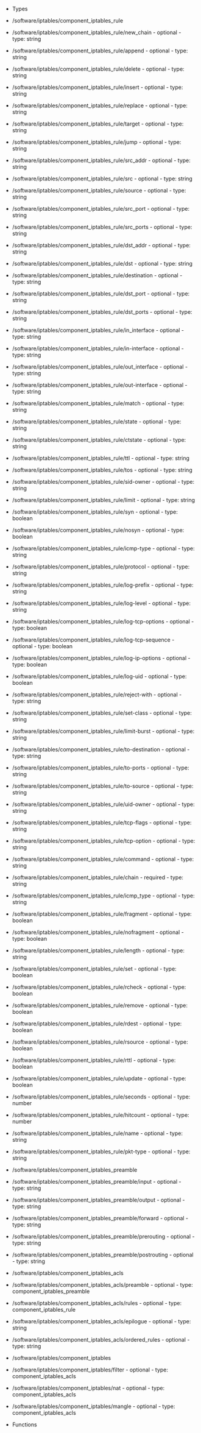  - Types
  - /software/iptables/component_iptables_rule
   - /software/iptables/component_iptables_rule/new_chain
    - optional
    - type: string
   - /software/iptables/component_iptables_rule/append
    - optional
    - type: string
   - /software/iptables/component_iptables_rule/delete
    - optional
    - type: string
   - /software/iptables/component_iptables_rule/insert
    - optional
    - type: string
   - /software/iptables/component_iptables_rule/replace
    - optional
    - type: string
   - /software/iptables/component_iptables_rule/target
    - optional
    - type: string
   - /software/iptables/component_iptables_rule/jump
    - optional
    - type: string
   - /software/iptables/component_iptables_rule/src_addr
    - optional
    - type: string
   - /software/iptables/component_iptables_rule/src
    - optional
    - type: string
   - /software/iptables/component_iptables_rule/source
    - optional
    - type: string
   - /software/iptables/component_iptables_rule/src_port
    - optional
    - type: string
   - /software/iptables/component_iptables_rule/src_ports
    - optional
    - type: string
   - /software/iptables/component_iptables_rule/dst_addr
    - optional
    - type: string
   - /software/iptables/component_iptables_rule/dst
    - optional
    - type: string
   - /software/iptables/component_iptables_rule/destination
    - optional
    - type: string
   - /software/iptables/component_iptables_rule/dst_port
    - optional
    - type: string
   - /software/iptables/component_iptables_rule/dst_ports
    - optional
    - type: string
   - /software/iptables/component_iptables_rule/in_interface
    - optional
    - type: string
   - /software/iptables/component_iptables_rule/in-interface
    - optional
    - type: string
   - /software/iptables/component_iptables_rule/out_interface
    - optional
    - type: string
   - /software/iptables/component_iptables_rule/out-interface
    - optional
    - type: string
   - /software/iptables/component_iptables_rule/match
    - optional
    - type: string
   - /software/iptables/component_iptables_rule/state
    - optional
    - type: string
   - /software/iptables/component_iptables_rule/ctstate
    - optional
    - type: string
   - /software/iptables/component_iptables_rule/ttl
    - optional
    - type: string
   - /software/iptables/component_iptables_rule/tos
    - optional
    - type: string
   - /software/iptables/component_iptables_rule/sid-owner
    - optional
    - type: string
   - /software/iptables/component_iptables_rule/limit
    - optional
    - type: string
   - /software/iptables/component_iptables_rule/syn
    - optional
    - type: boolean
   - /software/iptables/component_iptables_rule/nosyn
    - optional
    - type: boolean
   - /software/iptables/component_iptables_rule/icmp-type
    - optional
    - type: string
   - /software/iptables/component_iptables_rule/protocol
    - optional
    - type: string
   - /software/iptables/component_iptables_rule/log-prefix
    - optional
    - type: string
   - /software/iptables/component_iptables_rule/log-level
    - optional
    - type: string
   - /software/iptables/component_iptables_rule/log-tcp-options
    - optional
    - type: boolean
   - /software/iptables/component_iptables_rule/log-tcp-sequence
    - optional
    - type: boolean
   - /software/iptables/component_iptables_rule/log-ip-options
    - optional
    - type: boolean
   - /software/iptables/component_iptables_rule/log-uid
    - optional
    - type: boolean
   - /software/iptables/component_iptables_rule/reject-with
    - optional
    - type: string
   - /software/iptables/component_iptables_rule/set-class
    - optional
    - type: string
   - /software/iptables/component_iptables_rule/limit-burst
    - optional
    - type: string
   - /software/iptables/component_iptables_rule/to-destination
    - optional
    - type: string
   - /software/iptables/component_iptables_rule/to-ports
    - optional
    - type: string
   - /software/iptables/component_iptables_rule/to-source
    - optional
    - type: string
   - /software/iptables/component_iptables_rule/uid-owner
    - optional
    - type: string
   - /software/iptables/component_iptables_rule/tcp-flags
    - optional
    - type: string
   - /software/iptables/component_iptables_rule/tcp-option
    - optional
    - type: string
   - /software/iptables/component_iptables_rule/command
    - optional
    - type: string
   - /software/iptables/component_iptables_rule/chain
    - required
    - type: string
   - /software/iptables/component_iptables_rule/icmp_type
    - optional
    - type: string
   - /software/iptables/component_iptables_rule/fragment
    - optional
    - type: boolean
   - /software/iptables/component_iptables_rule/nofragment
    - optional
    - type: boolean
   - /software/iptables/component_iptables_rule/length
    - optional
    - type: string
   - /software/iptables/component_iptables_rule/set
    - optional
    - type: boolean
   - /software/iptables/component_iptables_rule/rcheck
    - optional
    - type: boolean
   - /software/iptables/component_iptables_rule/remove
    - optional
    - type: boolean
   - /software/iptables/component_iptables_rule/rdest
    - optional
    - type: boolean
   - /software/iptables/component_iptables_rule/rsource
    - optional
    - type: boolean
   - /software/iptables/component_iptables_rule/rttl
    - optional
    - type: boolean
   - /software/iptables/component_iptables_rule/update
    - optional
    - type: boolean
   - /software/iptables/component_iptables_rule/seconds
    - optional
    - type: number
   - /software/iptables/component_iptables_rule/hitcount
    - optional
    - type: number
   - /software/iptables/component_iptables_rule/name
    - optional
    - type: string
   - /software/iptables/component_iptables_rule/pkt-type
    - optional
    - type: string
  - /software/iptables/component_iptables_preamble
   - /software/iptables/component_iptables_preamble/input
    - optional
    - type: string
   - /software/iptables/component_iptables_preamble/output
    - optional
    - type: string
   - /software/iptables/component_iptables_preamble/forward
    - optional
    - type: string
   - /software/iptables/component_iptables_preamble/prerouting
    - optional
    - type: string
   - /software/iptables/component_iptables_preamble/postrouting
    - optional
    - type: string
  - /software/iptables/component_iptables_acls
   - /software/iptables/component_iptables_acls/preamble
    - optional
    - type: component_iptables_preamble
   - /software/iptables/component_iptables_acls/rules
    - optional
    - type: component_iptables_rule
   - /software/iptables/component_iptables_acls/epilogue
    - optional
    - type: string
   - /software/iptables/component_iptables_acls/ordered_rules
    - optional
    - type: string
  - /software/iptables/component_iptables
   - /software/iptables/component_iptables/filter
    - optional
    - type: component_iptables_acls
   - /software/iptables/component_iptables/nat
    - optional
    - type: component_iptables_acls
   - /software/iptables/component_iptables/mangle
    - optional
    - type: component_iptables_acls

 - Functions
